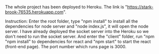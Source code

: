 The whole project has been deployed to Heroku. The link is "https://stark-brook-76535.herokuapp.com".

Instruction: Enter the root folder, type "npm install" to install all the dependencies for node server and "node index.js", it will open the node server. I have already deployed the socket server into the Heroku so we don't need to run the socket server. And enter the  "client" folder, run "npm "npm install" to dependencies for react and "npm start" to start the react (front-end page). The port number which runs page is 3000.